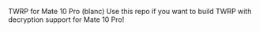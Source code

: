 TWRP for Mate 10 Pro (blanc)
Use this repo if you want to build TWRP with decryption support for Mate 10 Pro!
